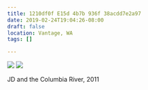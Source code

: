 ```yaml
---
title: 1210df0f E15d 4b7b 936f 38acdd7e2a97
date: 2019-02-24T19:04:26-08:00
draft: false
location: Vantage, WA
tags: []

---
```




![](https://d17enza3bfujl8.cloudfront.net/83510019.JPG)
![](https://d17enza3bfujl8.cloudfront.net/83510016.JPG)

JD and the Columbia River, 2011


